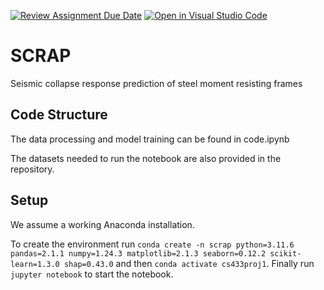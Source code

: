 [![Review Assignment Due Date](https://classroom.github.com/assets/deadline-readme-button-24ddc0f5d75046c5622901739e7c5dd533143b0c8e959d652212380cedb1ea36.svg)](https://classroom.github.com/a/fEFF99tU)
[![Open in Visual Studio Code](https://classroom.github.com/assets/open-in-vscode-718a45dd9cf7e7f842a935f5ebbe5719a5e09af4491e668f4dbf3b35d5cca122.svg)](https://classroom.github.com/online_ide?assignment_repo_id=13114375&assignment_repo_type=AssignmentRepo)


# SCRAP

Seismic collapse response prediction of steel moment resisting frames 

## Code Structure
The data processing and model training can be found in code.ipynb

The datasets needed to run the notebook are also provided in the repository.

## Setup
We assume a working Anaconda installation. 

To create the environment run `conda create -n scrap python=3.11.6 pandas=2.1.1 numpy=1.24.3 matplotlib=2.1.3 seaborn=0.12.2 scikit-learn=1.3.0 shap=0.43.0` and then `conda activate cs433proj1`. Finally run `jupyter notebook` to start the notebook.
